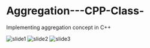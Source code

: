 # Aggregation---CPP-Class-
Implementing aggregation concept in C++ 

![slide1](https://user-images.githubusercontent.com/41892175/49843711-1114e200-fdfb-11e8-83f3-e24d0ab2b7af.PNG)
![slide2](https://user-images.githubusercontent.com/41892175/49843714-12dea580-fdfb-11e8-8708-67b7e896236b.PNG)
![slide3](https://user-images.githubusercontent.com/41892175/49843718-1540ff80-fdfb-11e8-95db-74cfad82415d.PNG)

